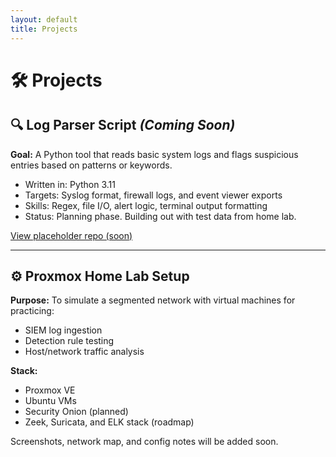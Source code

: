 ```yaml
---
layout: default
title: Projects
---
```


# 🛠 Projects

## 🔍 Log Parser Script *(Coming Soon)*

**Goal:** A Python tool that reads basic system logs and flags suspicious entries based on patterns or keywords.

- Written in: Python 3.11
- Targets: Syslog format, firewall logs, and event viewer exports
- Skills: Regex, file I/O, alert logic, terminal output formatting
- Status: Planning phase. Building out with test data from home lab.

[View placeholder repo (soon)](https://github.com/cyborgknight404/log-parser)

---

## ⚙️ Proxmox Home Lab Setup

**Purpose:** To simulate a segmented network with virtual machines for practicing:
- SIEM log ingestion
- Detection rule testing
- Host/network traffic analysis

**Stack:**
- Proxmox VE
- Ubuntu VMs
- Security Onion (planned)
- Zeek, Suricata, and ELK stack (roadmap)

Screenshots, network map, and config notes will be added soon.
